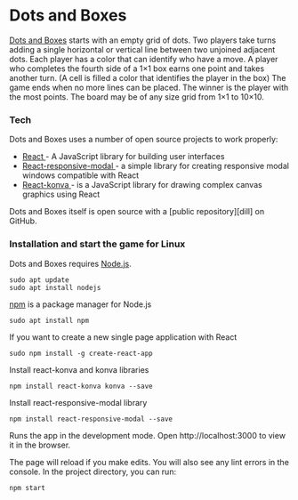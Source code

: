 # Dots and Boxes

[Dots and Boxes](https://en.wikipedia.org/wiki/Dots_and_Boxes) starts with an empty grid of dots. Two players take turns adding a single horizontal or vertical line between two unjoined adjacent dots. Each player has a color that can identify who have a move. A player who completes the fourth side of a 1×1 box earns one point and takes another turn. (A cell is filled a color that identifies the player in the box) The game ends when no more lines can be placed. The winner is the player with the most points. The board may be of any size grid from 1×1 to 10×10.

### Tech

Dots and Boxes uses a number of open source projects to work properly:

* [ React ](http://example.com) - A JavaScript library for building user interfaces
* [ React-responsive-modal ](https://github.com/konvajs/react-konva) - a simple library for creating responsive modal windows compatible with React
* [ React-konva ](https://github.com/pradel/react-responsive-modal) - is a JavaScript library for drawing complex canvas graphics using React

Dots and Boxes itself is open source with a [public repository][dill]
 on GitHub.

### Installation and start the game for Linux

Dots and Boxes requires [Node.js](https://nodejs.org/).

```
sudo apt update
sudo apt install nodejs
```
[npm](https://www.npmjs.com/) is a package manager for Node.js
```
sudo apt install npm
```
If you want to create a new single 
page application with React
```
sudo npm install -g create-react-app
```

Install react-konva and konva libraries
```
npm install react-konva konva --save
```
Install react-responsive-modal library
```
npm install react-responsive-modal --save
```
Runs the app in the development mode. 
Open http://localhost:3000 to view it in the browser.

The page will reload if you make edits.
You will also see any lint errors in the console.
In the project directory, you can run:
```
npm start
```